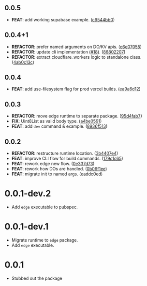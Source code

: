 ## 0.0.5

 - **FEAT**: add working supabase example. ([c9544bb0](https://github.com/invertase/dart_edge/commit/c9544bb0a408a25cc977017ecae74ed06a92f3d4))

## 0.0.4+1

 - **REFACTOR**: prefer named arguments on DO/KV apis. ([c6e07055](https://github.com/invertase/dart_edge/commit/c6e0705553b1607637fcdd21ee7b316a29dbd2ca))
 - **REFACTOR**: update cli implementation ([#18](https://github.com/invertase/dart_edge/issues/18)). ([86802207](https://github.com/invertase/dart_edge/commit/868022075012814679e68a3a3e48003068db6bb6))
 - **REFACTOR**: extract cloudflare_workers logic to standalone class. ([4ab0c13c](https://github.com/invertase/dart_edge/commit/4ab0c13cd62d83bf52067a57ae4f06444aec1c42))

## 0.0.4

 - **FEAT**: add use-filesystem flag for prod vercel builds. ([ea9a6d12](https://github.com/invertase/dart_edge/commit/ea9a6d1216ded86439585b34a919bb3ccec6c025))

## 0.0.3

 - **REFACTOR**: move edge runtime to separate package. ([95d4fab7](https://github.com/invertase/dart_edge/commit/95d4fab74cc7c3902bd737659dfee06d7feab353))
 - **FIX**: Uint8List as valid body type. ([a4be0591](https://github.com/invertase/dart_edge/commit/a4be0591679af3d4ce22c9aa05e663b1732ca4d7))
 - **FEAT**: add `dev` command & example. ([8936f513](https://github.com/invertase/dart_edge/commit/8936f5131c0d6621264138e89370cd6ee6fdc828))

## 0.0.2

 - **REFACTOR**: restructure runtime location. ([3b4407e4](https://github.com/invertase/dart_edge/commit/3b4407e400b73a6583fb96d724871d068f4e944e))
 - **FEAT**: improve CLI flow for build commands. ([179c1c65](https://github.com/invertase/dart_edge/commit/179c1c6595d6348f0204c043f5c41fce410c5e39))
 - **FEAT**: rework edge new flow. ([0e337d73](https://github.com/invertase/dart_edge/commit/0e337d73cfd14c8e017ff6941eb0325ae29aca79))
 - **FEAT**: rework how DOs are handled. ([0b06f1ee](https://github.com/invertase/dart_edge/commit/0b06f1ee7cac1cf9a0c67355444f16b5e9633417))
 - **FEAT**: migrate init to named args. ([eaddc0ed](https://github.com/invertase/dart_edge/commit/eaddc0edfad67aef9abefb3dce9c1c69f0b19bdf))

# 0.0.1-dev.2
- Add `edge` executable to pubspec.
# 0.0.1-dev.1
- Migrate runtime to `edge` package.
- Add `edge` executable.
# 0.0.1
- Stubbed out the package